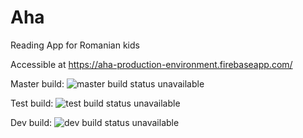 # Aha
Reading App for Romanian kids

Accessible at https://aha-production-environment.firebaseapp.com/

Master build: ![master build status unavailable](https://circleci.com/gh/Andreea-Mazere/Aha.svg?style=shield)

Test build: ![test build status unavailable](https://circleci.com/gh/Andreea-Mazere/Aha/tree/test.svg?style=shield)

Dev build: ![dev build status unavailable](https://circleci.com/gh/Andreea-Mazere/Aha/tree/dev.svg?style=shield)